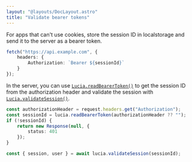 ```yaml
---
layout: "@layouts/DocLayout.astro"
title: "Validate bearer tokens"
---
```


For apps that can't use cookies, store the session ID in localstorage and send it to the server as a bearer token.

```ts
fetch("https://api.example.com", {
	headers: {
		Authorization: `Bearer ${sessionId}`
	}
});
```

In the server, you can use [`Lucia.readBearerToken()`]() to get the session ID from the authorization header and validate the session with [`Lucia.validateSession()`]().

```ts
const authorizationHeader = request.headers.get("Authorization");
const sessionId = lucia.readBearerToken(authorizationHeader ?? "");
if (!sessionId) {
	return new Response(null, {
		status: 401
	});
}

const { session, user } = await lucia.validateSession(sessionId);
```
